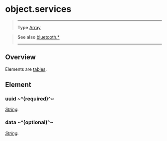 # object.services

> --------------------- ------------------------------------------------------------------------------------------
> __Type__              [Array](https://docs.coronalabs.com/api/type/Array.html)


> __See also__          [bluetooth.*](/plugin/bluetooth/)
> --------------------- ------------------------------------------------------------------------------------------

## Overview

Elements are [tables](https://docs.coronalabs.com/api/type/Table.html).

## Element

### uuid ~^(required)^~
_[String](https://docs.coronalabs.com/api/type/String.html)._

### data ~^(optional)^~
_[String](https://docs.coronalabs.com/api/type/String.html)._